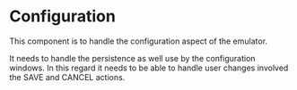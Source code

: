 # Configuration
This component is to handle the configuration aspect of the emulator.  

It needs to handle the persistence as well use by the configuration windows.  In this regard it needs to be able to handle user changes involved the SAVE and CANCEL actions.